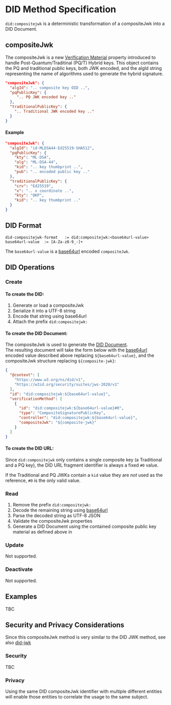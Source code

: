 # DID Method Specification

`did:compositejwk` is a deterministic transformation of a compositeJwk into a DID Document.

## compositeJwk

The compositeJwk is a new [Verification Material](https://www.w3.org/TR/did-core/#verification-material) property introduced to handle Post-Quantum/Traditinal (PQ/T) Hybrid keys.
This object contains the PQ and traditional public keys, both JWK encoded, and the algId string representing the name of algorithms used to generate the hybrid signature.


```json
"compositeJwk": {
  "algId": ".. composite key OID ..",
  "pqPublicKey": {
     ".. PQ JWK encoded key .."
  },
  "traditionalPublicKey": {
    ".. Traditional JWK encoded key .."
  }
}
```

#### Example
```json
"compositeJwk": {
  "algId": "id-MLDSA44-Ed25519-SHA512",
  "pqPublicKey": {
    "kty": "ML-DSA",
    "alg": "ML-DSA-44",
    "kid": ".. key thumbprint ..",
    "pub": ".. encoded public key .."
  },
  "traditionalPublicKey": {
    "crv": "Ed25519",
    "x": ".. x coordinate ..",
    "kty": "OKP",
    "kid": ".. key thumbprint .."
  }
}
```

## DID Format

```
did-compositejwk-format   := did:compositejwk:<base64url-value>
base64url-value  := [A-Za-z0-9_-]+
```

The `base64url-value` is a [base64url](https://datatracker.ietf.org/doc/html/rfc4648#section-5) encoded `compositeJwk`.


## DID Operations

### Create

#### To create the DID:

1. Generate or load a compositeJwk
1. Serialize it into a UTF-8 string
1. Encode that string using base64url
1. Attach the prefix `did:compositejwk:`

#### To create the DID Document:

The compositeJwk is used to generate the [DID Document](https://www.w3.org/TR/did-core/#dfn-did-documents).  
The resulting document will take the form below with the [base64url](https://datatracker.ietf.org/doc/html/rfc4648#section-5) encoded value 
described above replacing `${base64url-value}`, and the compositeJwk structure replacing `${composite-jwk}`:
```json
{
  "@context": [
    "https://www.w3.org/ns/did/v1",
    "https://w3id.org/security/suites/jws-2020/v1"
  ],
  "id": "did:compositejwk:${base64url-value}",
  "verificationMethod": [
    {
      "id": "did:compositejwk:${base64url-value}#0",
      "type": "CompositeSignaturePublicKey",
      "controller": "did:compositejwk:${base64url-value}",
      "compositeJwk": "${composite-jwk}"
    }
  ]
}
```


#### To create the DID URL:

Since `did:compositejwk` only contains a single composite key (a Traditional and a PQ key), the DID URL fragment identifier is always a fixed `#0` value.

If the Traditional and PQ JWKs contain a `kid` value they are _not_ used as the reference, `#0` is the only valid value.


### Read

1. Remove the prefix `did:compositejwk:`
2. Decode the remaining string using [base64url](https://datatracker.ietf.org/doc/html/rfc4648#section-5)
3. Parse the decoded string as UTF-8 JSON
4. Validate the compositeJwk properties
5. Generate a DID Document using the contained composite public key material as defined above in 

### Update

Not supported.

### Deactivate

Not supported.

## Examples
TBC

## Security and Privacy Considerations

Since this compositeJwk method is very similar to the DID JWK method, see also [did-jwk](https://github.com/quartzjer/did-jwk/blob/main/spec.md#security-and-privacy-considerations)

### Security
TBC

### Privacy

Using the same DID compositeJwk identifier with multiple different entities will enable those entities to correlate the usage to the same subject.
